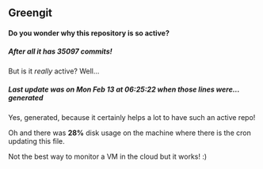 ## Greengit

#### Do you wonder why this repository is so active?

##### After all it has 35097 commits!

But is it *really* active? Well...

##### Last update was on Mon Feb 13 at 06:25:22 when those lines were... generated

Yes, generated, because it certainly helps a lot to have such an active repo!

Oh and there was **28%** disk usage on the machine
where there is the cron updating this file.

Not the best way to monitor a VM in the cloud but it works! :)
